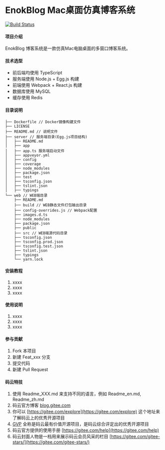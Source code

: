 # EnokBlog Mac桌面仿真博客系统
[![Build Status](https://www.travis-ci.org/manyuanrong/enok-blog.svg?branch=master)](https://www.travis-ci.org/manyuanrong/enok-blog)

#### 项目介绍
EnokBlog 博客系统是一款仿真Mac电脑桌面的多窗口博客系统。
#### 技术选型
* 前后端均使用 TypeScript
* 服务端使用 Node.js + Egg.js 构建
* 前端使用 Webpack + React.js 构建
* 数据库使用 MySQL
* 缓存使用 Redis

#### 目录说明
```shell
├── Dockerfile // Docker镜像构建文件
├── LICENSE
├── README.md // 说明文件
├── server // 服务端目录(Egg.js项目结构)
│   ├── README.md
│   ├── app
│   ├── app.ts 服务端启动文件
│   ├── appveyor.yml
│   ├── config
│   ├── coverage
│   ├── node_modules
│   ├── package.json
│   ├── test
│   ├── tsconfig.json
│   ├── tslint.json
│   ├── typings
└── web // WEB端目录
    ├── README.md
    ├── build // WEB静态文件打包输出目录
    ├── config-overrides.js // Webpack配置
    ├── images.d.ts
    ├── node_modules
    ├── package.json
    ├── public
    ├── src // WEB端源代码目录
    ├── tsconfig.json
    ├── tsconfig.prod.json
    ├── tsconfig.test.json
    ├── tslint.json
    ├── typings
    └── yarn.lock
```

#### 安装教程

1. xxxx
2. xxxx
3. xxxx

#### 使用说明

1. xxxx
2. xxxx
3. xxxx

#### 参与贡献

1. Fork 本项目
2. 新建 Feat_xxx 分支
3. 提交代码
4. 新建 Pull Request


#### 码云特技

1. 使用 Readme\_XXX.md 来支持不同的语言，例如 Readme\_en.md, Readme\_zh.md
2. 码云官方博客 [blog.gitee.com](https://blog.gitee.com)
3. 你可以 [https://gitee.com/explore](https://gitee.com/explore) 这个地址来了解码云上的优秀开源项目
4. [GVP](https://gitee.com/gvp) 全称是码云最有价值开源项目，是码云综合评定出的优秀开源项目
5. 码云官方提供的使用手册 [https://gitee.com/help](https://gitee.com/help)
6. 码云封面人物是一档用来展示码云会员风采的栏目 [https://gitee.com/gitee-stars/](https://gitee.com/gitee-stars/)